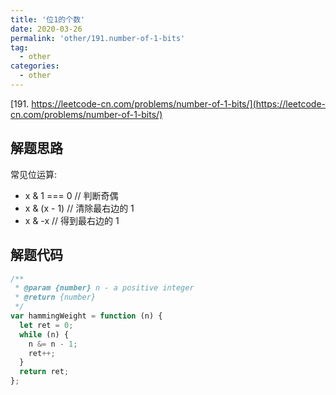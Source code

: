 ```yaml
---
title: '位1的个数'
date: 2020-03-26
permalink: 'other/191.number-of-1-bits'
tag:
  - other
categories:
  - other
---
```


[191. https://leetcode-cn.com/problems/number-of-1-bits/](https://leetcode-cn.com/problems/number-of-1-bits/)

## 解题思路

常见位运算:

- x & 1 === 0 // 判断奇偶
- x & (x - 1) // 清除最右边的 1
- x & -x // 得到最右边的 1

## 解题代码

```js
/**
 * @param {number} n - a positive integer
 * @return {number}
 */
var hammingWeight = function (n) {
  let ret = 0;
  while (n) {
    n &= n - 1;
    ret++;
  }
  return ret;
};
```
